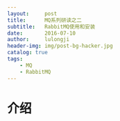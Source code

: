 ```yaml
---
layout:     post
title:      MQ系列研读之二
subtitle:   RabbitMQ使用和安装
date:       2016-07-10
author:     lulongji
header-img: img/post-bg-hacker.jpg
catalog: true
tags:
    - MQ
    - RabbitMQ
---
```


# 介绍



#




